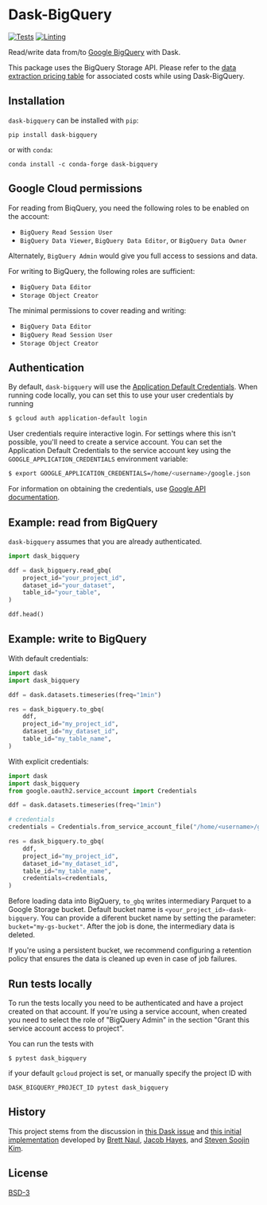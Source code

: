 # Dask-BigQuery

[![Tests](https://github.com/coiled/dask-bigquery/actions/workflows/tests.yml/badge.svg)](https://github.com/coiled/dask-bigquery/actions/workflows/tests.yml) [![Linting](https://github.com/coiled/dask-bigquery/actions/workflows/pre-commit.yml/badge.svg)](https://github.com/coiled/dask-bigquery/actions/workflows/pre-commit.yml)

Read/write data from/to [Google BigQuery](https://cloud.google.com/bigquery) with Dask.

This package uses the BigQuery Storage API. Please refer to the [data extraction pricing table](https://cloud.google.com/bigquery/pricing#data_extraction_pricing) for associated costs while using Dask-BigQuery.

## Installation

`dask-bigquery` can be installed with `pip`:

```
pip install dask-bigquery
```

or with `conda`:

```
conda install -c conda-forge dask-bigquery
```

## Google Cloud permissions

For reading from BiqQuery, you need the following roles to be enabled on the account:

- `BigQuery Read Session User`
- `BigQuery Data Viewer`, `BigQuery Data Editor`, or `BigQuery Data Owner`

Alternately, `BigQuery Admin` would give you full access to sessions and data.

For writing to BigQuery, the following roles are sufficient:

- `BigQuery Data Editor`
- `Storage Object Creator`

The minimal permissions to cover reading and writing:

- `BigQuery Data Editor`
- `BigQuery Read Session User`
- `Storage Object Creator`

## Authentication

By default, `dask-bigquery` will use the [Application Default Credentials](https://cloud.google.com/docs/authentication/provide-credentials-adc). When running code locally, you can set this to use your user credentials by running

```sh
$ gcloud auth application-default login
```

User credentials require interactive login. For settings where this isn't possible, you'll need to create a service account. You can set the Application Default Credentials to the service account key using the `GOOGLE_APPLICATION_CREDENTIALS` environment variable:

```sh
$ export GOOGLE_APPLICATION_CREDENTIALS=/home/<username>/google.json
```

For information on obtaining the credentials, use [Google API documentation](https://developers.google.com/workspace/guides/create-credentials).

## Example: read from BigQuery

`dask-bigquery` assumes that you are already authenticated.

```python
import dask_bigquery

ddf = dask_bigquery.read_gbq(
    project_id="your_project_id",
    dataset_id="your_dataset",
    table_id="your_table",
)

ddf.head()
```

## Example: write to BigQuery

With default credentials:

```python
import dask
import dask_bigquery

ddf = dask.datasets.timeseries(freq="1min")

res = dask_bigquery.to_gbq(
    ddf,
    project_id="my_project_id",
    dataset_id="my_dataset_id",
    table_id="my_table_name",
)
```

With explicit credentials:

```python
import dask
import dask_bigquery
from google.oauth2.service_account import Credentials

ddf = dask.datasets.timeseries(freq="1min")

# credentials
credentials = Credentials.from_service_account_file("/home/<username>/google.json")

res = dask_bigquery.to_gbq(
    ddf,
    project_id="my_project_id",
    dataset_id="my_dataset_id",
    table_id="my_table_name",
    credentials=credentials,
)
```

Before loading data into BigQuery, `to_gbq` writes intermediary Parquet to a Google Storage bucket. Default bucket name is `<your_project_id>-dask-bigquery`. You can provide a diferent bucket name by setting the parameter: `bucket="my-gs-bucket"`. After the job is done, the intermediary data is deleted.

If you're using a persistent bucket, we recommend configuring a retention policy that ensures the data is cleaned up even in case of job failures.

## Run tests locally

To run the tests locally you need to be authenticated and have a project created on that account. If you're using a service account, when created you need to select the role of "BigQuery Admin" in the section "Grant this service account access to project".

You can run the tests with

`$ pytest dask_bigquery`

if your default `gcloud` project is set, or manually specify the project ID with

`DASK_BIGQUERY_PROJECT_ID pytest dask_bigquery`

## History

This project stems from the discussion in
[this Dask issue](https://github.com/dask/dask/issues/3121) and
[this initial implementation](https://gist.github.com/bnaul/4819f045ccbee160b60a530b6cfc0c98#file-dask_bigquery-py)
developed by [Brett Naul](https://github.com/bnaul), [Jacob Hayes](https://github.com/JacobHayes),
and [Steven Soojin Kim](https://github.com/mikss).

## License

[BSD-3](LICENSE)
